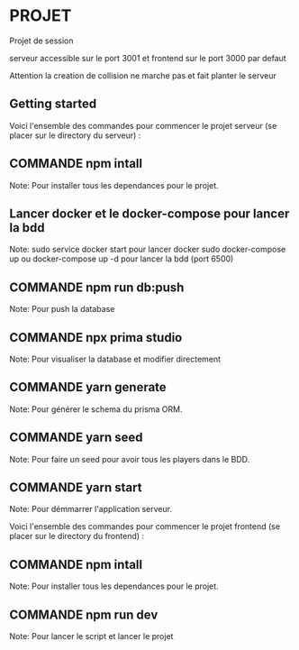 # PROJET

Projet de session

serveur accessible sur le port 3001 et frontend sur le port 3000 par defaut

Attention la creation de collision ne marche pas et fait planter le serveur

## Getting started

Voici l'ensemble des commandes pour commencer le projet serveur (se placer sur le directory du serveur) :

## **COMMANDE npm intall** 
Note: Pour installer tous les dependances pour le projet.

## **Lancer docker et le docker-compose pour lancer la bdd** 
Note: sudo service docker start pour lancer docker
sudo docker-compose up ou docker-compose up -d pour lancer la bdd (port 6500)

## **COMMANDE npm run db:push** 
Note: Pour push la database

## **COMMANDE npx prima studio** 
Note: Pour visualiser la database et modifier directement

## **COMMANDE yarn generate**
Note: Pour générer le schema du prisma ORM.

## **COMMANDE yarn seed**
Note: Pour faire un seed pour avoir tous les players dans le BDD.

## **COMMANDE yarn start** 
Note: Pour démmarrer l'application serveur.

Voici l'ensemble des commandes pour commencer le projet frontend (se placer sur le directory du frontend) :

## **COMMANDE npm intall** 
Note: Pour installer tous les dependances pour le projet.

## **COMMANDE npm run dev**
Note: Pour lancer le script et lancer le projet


